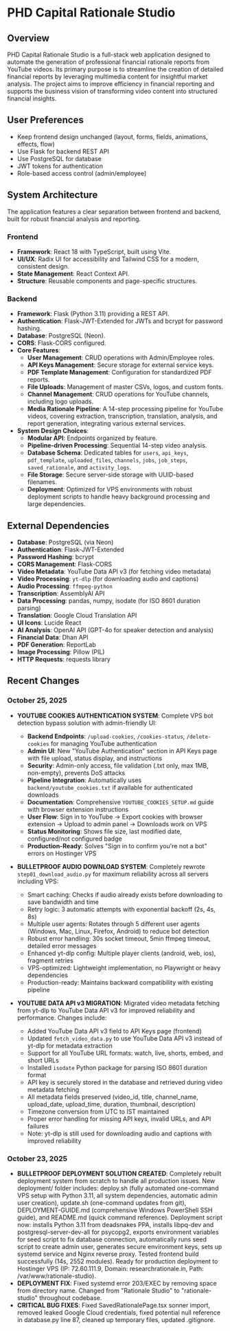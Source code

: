 # PHD Capital Rationale Studio

## Overview
PHD Capital Rationale Studio is a full-stack web application designed to automate the generation of professional financial rationale reports from YouTube videos. Its primary purpose is to streamline the creation of detailed financial reports by leveraging multimedia content for insightful market analysis. The project aims to improve efficiency in financial reporting and supports the business vision of transforming video content into structured financial insights.

## User Preferences
- Keep frontend design unchanged (layout, forms, fields, animations, effects, flow)
- Use Flask for backend REST API
- Use PostgreSQL for database
- JWT tokens for authentication
- Role-based access control (admin/employee)

## System Architecture
The application features a clear separation between frontend and backend, built for robust financial analysis and reporting.

### Frontend
- **Framework**: React 18 with TypeScript, built using Vite.
- **UI/UX**: Radix UI for accessibility and Tailwind CSS for a modern, consistent design.
- **State Management**: React Context API.
- **Structure**: Reusable components and page-specific structures.

### Backend
- **Framework**: Flask (Python 3.11) providing a REST API.
- **Authentication**: Flask-JWT-Extended for JWTs and bcrypt for password hashing.
- **Database**: PostgreSQL (Neon).
- **CORS**: Flask-CORS configured.
- **Core Features**:
    - **User Management**: CRUD operations with Admin/Employee roles.
    - **API Keys Management**: Secure storage for external service keys.
    - **PDF Template Management**: Configuration for standardized PDF reports.
    - **File Uploads**: Management of master CSVs, logos, and custom fonts.
    - **Channel Management**: CRUD operations for YouTube channels, including logo uploads.
    - **Media Rationale Pipeline**: A 14-step processing pipeline for YouTube videos, covering extraction, transcription, translation, analysis, and report generation, integrating various external services.
- **System Design Choices**:
    - **Modular API**: Endpoints organized by feature.
    - **Pipeline-driven Processing**: Sequential 14-step video analysis.
    - **Database Schema**: Dedicated tables for `users`, `api_keys`, `pdf_template`, `uploaded_files`, `channels`, `jobs`, `job_steps`, `saved_rationale`, and `activity_logs`.
    - **File Storage**: Secure server-side storage with UUID-based filenames.
    - **Deployment**: Optimized for VPS environments with robust deployment scripts to handle heavy background processing and large dependencies.

## External Dependencies
- **Database**: PostgreSQL (via Neon)
- **Authentication**: Flask-JWT-Extended
- **Password Hashing**: bcrypt
- **CORS Management**: Flask-CORS
- **Video Metadata**: YouTube Data API v3 (for fetching video metadata)
- **Video Processing**: `yt-dlp` (for downloading audio and captions)
- **Audio Processing**: `ffmpeg-python`
- **Transcription**: AssemblyAI API
- **Data Processing**: pandas, numpy, isodate (for ISO 8601 duration parsing)
- **Translation**: Google Cloud Translation API
- **UI Icons**: Lucide React
- **AI Analysis**: OpenAI API (GPT-4o for speaker detection and analysis)
- **Financial Data**: Dhan API
- **PDF Generation**: ReportLab
- **Image Processing**: Pillow (PIL)
- **HTTP Requests**: requests library

## Recent Changes

### October 25, 2025
- **YOUTUBE COOKIES AUTHENTICATION SYSTEM**: Complete VPS bot detection bypass solution with admin-friendly UI:
  - **Backend Endpoints**: `/upload-cookies`, `/cookies-status`, `/delete-cookies` for managing YouTube authentication
  - **Admin UI**: New "YouTube Authentication" section in API Keys page with file upload, status display, and instructions
  - **Security**: Admin-only access, file validation (.txt only, max 1MB, non-empty), prevents DoS attacks
  - **Pipeline Integration**: Automatically uses `backend/youtube_cookies.txt` if available for authenticated downloads
  - **Documentation**: Comprehensive `YOUTUBE_COOKIES_SETUP.md` guide with browser extension instructions
  - **User Flow**: Sign in to YouTube → Export cookies with browser extension → Upload to admin panel → Downloads work on VPS
  - **Status Monitoring**: Shows file size, last modified date, configured/not configured badge
  - **Production-Ready**: Solves "Sign in to confirm you're not a bot" errors on Hostinger VPS

- **BULLETPROOF AUDIO DOWNLOAD SYSTEM**: Completely rewrote `step01_download_audio.py` for maximum reliability across all servers including VPS:
  - Smart caching: Checks if audio already exists before downloading to save bandwidth and time
  - Retry logic: 3 automatic attempts with exponential backoff (2s, 4s, 8s)
  - Multiple user agents: Rotates through 5 different user agents (Windows, Mac, Linux, Firefox, Android) to reduce bot detection
  - Robust error handling: 30s socket timeout, 5min ffmpeg timeout, detailed error messages
  - Enhanced yt-dlp config: Multiple player clients (android, web, ios), fragment retries
  - VPS-optimized: Lightweight implementation, no Playwright or heavy dependencies
  - Production-ready: Maintains backward compatibility with existing pipeline

- **YOUTUBE DATA API v3 MIGRATION**: Migrated video metadata fetching from yt-dlp to YouTube Data API v3 for improved reliability and performance. Changes include:
  - Added YouTube Data API v3 field to API Keys page (frontend)
  - Updated `fetch_video_data.py` to use YouTube Data API v3 instead of yt-dlp for metadata extraction
  - Support for all YouTube URL formats: watch, live, shorts, embed, and short URLs
  - Installed `isodate` Python package for parsing ISO 8601 duration format
  - API key is securely stored in the database and retrieved during video metadata fetching
  - All metadata fields preserved (video_id, title, channel_name, upload_date, upload_time, duration, thumbnail, description)
  - Timezone conversion from UTC to IST maintained
  - Proper error handling for missing API keys, invalid URLs, and API failures
  - Note: yt-dlp is still used for downloading audio and captions with improved reliability

### October 23, 2025
- **BULLETPROOF DEPLOYMENT SOLUTION CREATED**: Completely rebuilt deployment system from scratch to handle all production issues. New deployment/ folder includes: deploy.sh (fully automated one-command VPS setup with Python 3.11, all system dependencies, automatic admin user creation), update.sh (one-command updates from git), DEPLOYMENT-GUIDE.md (comprehensive Windows PowerShell SSH guide), and README.md (quick command reference). Deployment script now: installs Python 3.11 from deadsnakes PPA, installs libpq-dev and postgresql-server-dev-all for psycopg2, exports environment variables for seed script to fix database connection, automatically runs seed script to create admin user, generates secure environment keys, sets up systemd service and Nginx reverse proxy. Tested frontend build successfully (14s, 2552 modules). Ready for production deployment to Hostinger VPS (IP: 72.60.111.9, Domain: researchrationale.in, Path: /var/www/rationale-studio).
- **DEPLOYMENT FIX**: Fixed systemd error 203/EXEC by removing space from directory name. Changed from "Rationale Studio" to "rationale-studio" throughout codebase.
- **CRITICAL BUG FIXES**: Fixed SavedRationalePage.tsx sonner import, removed leaked Google Cloud credentials, fixed potential null reference in database.py line 87, cleaned up temporary files, updated .gitignore.